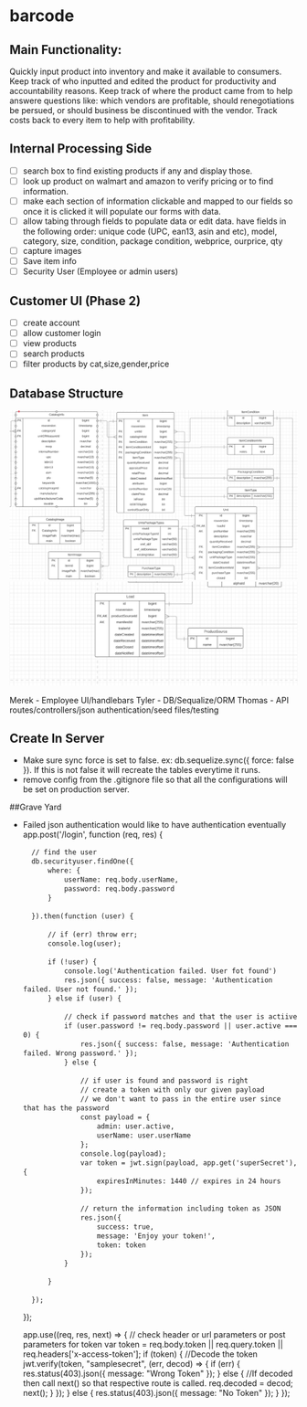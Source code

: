 # barcode

## Main Functionality: 
Quickly input product into inventory and make it available to consumers. Keep track of who inputted and edited the product for productivity and accountability reasons. Keep track of where the product came from to help answere questions like: which vendors are profitable, should renegotiations be persued, or should business be discontinued with the vendor. Track costs back to every item to help with profitability.


## Internal Processing Side
- [ ] search box to find existing products if any and display those.
- [ ] look up product on walmart and amazon to verify pricing or to find information.
- [ ] make each section of information clickable and mapped to our fields so once it is clicked it will populate our forms with data.
- [ ] allow tabing through fields to populate data or edit data. have fields in the following order: unique code (UPC, ean13, asin and etc), model, category, size, condition, package condition, webprice, ourprice, qty
- [ ] capture images
- [ ] Save item info
- [ ] Security User (Employee or admin users)

## Customer UI (Phase 2)
- [ ] create account
- [ ] allow customer login
- [ ] view products
- [ ] search products
- [ ] filter products by cat,size,gender,price

## Database Structure
![Image of appended log file](/mdimages/tablesa.PNG)
![Image of appended log file](/mdimages/tablesb.PNG)


Merek - Employee UI/handlebars
Tyler - DB/Sequalize/ORM
Thomas - API routes/controllers/json authentication/seed files/testing

## Create In Server
 * Make sure sync force is set to false. ex: db.sequelize.sync({ force: false }). If this is not false it will recreate the tables everytime it runs.
 * remove config from the .gitignore file so that all the configurations will be set on production server.


##Grave Yard
* Failed json authentication would like to have authentication eventually
 	app.post('/login', function (req, res) {

		// find the user
		db.securityuser.findOne({
			where: {
				userName: req.body.userName,
				password: req.body.password
			}

		}).then(function (user) {

			// if (err) throw err;
			console.log(user);

			if (!user) {
				console.log('Authentication failed. User fot found')
				res.json({ success: false, message: 'Authentication failed. User not found.' });
			} else if (user) {

				// check if password matches and that the user is actiive
				if (user.password != req.body.password || user.active === 0) {
					res.json({ success: false, message: 'Authentication failed. Wrong password.' });
				} else {

					// if user is found and password is right
					// create a token with only our given payload
					// we don't want to pass in the entire user since that has the password
					const payload = {
						admin: user.active,
						userName: user.userName
					};
					console.log(payload);
					var token = jwt.sign(payload, app.get('superSecret'), {
						expiresInMinutes: 1440 // expires in 24 hours
					});

					// return the information including token as JSON
					res.json({
						success: true,
						message: 'Enjoy your token!',
						token: token
					});
				}

			}

		});
	});

	app.use((req, res, next) => {
		// check header or url parameters or post parameters for token
		var token = req.body.token || req.query.token || req.headers['x-access-token'];
		if (token) {
			//Decode the token
			jwt.verify(token, "samplesecret", (err, decod) => {
				if (err) {
					res.status(403).json({
						message: "Wrong Token"
					});
				}
				else {
					//If decoded then call next() so that respective route is called.
					req.decoded = decod;
					next();
				}
			});
		}
		else {
			res.status(403).json({
				message: "No Token"
			});
		}
	});





